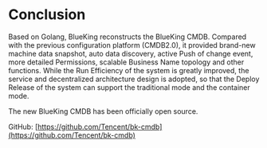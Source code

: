  # Conclusion 

 Based on Golang, BlueKing reconstructs the BlueKing CMDB. Compared with the previous configuration platform (CMDB2.0), it provided brand-new machine data snapshot, auto data discovery, active Push of change event, more detailed Permissions, scalable Business Name topology and other functions. While the Run Efficiency of the system is greatly improved, the service and decentralized architecture design is adopted, so that the Deploy Release of the system can support the traditional mode and the container mode. 

 The new BlueKing CMDB has been officially open source. 

 GitHub: [https://github.com/Tencent/bk-cmdb](https://github.com/Tencent/bk-cmdb) 